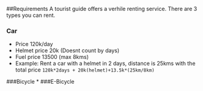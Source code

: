 ##Requirements
A tourist guide offers a verhile renting service. There are 3 types you can rent.
### Car
* Price 120k/day
* Helmet price 20k (Doesnt count by days)
* Fuel price 13500 (max 8kms)
* Example: Rent a car with a helmet in 2 days, distance is 25kms with the total price 
```120k*2days + 20k(helmet)+13.5k*(25km/8km)```

###Bicycle
  * 
###E-Bicycle

